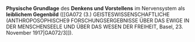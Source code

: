 
**Physische Grundlage** des **Denkens und Vorstellens** im Nervensystem als **leiblichem Gegenbild** ([[GA072 (3.) GEISTESWISSENSCHAFTLICHE (ANTHROPOSOPHISCHE9 FORSCHUNGSERGEBNISSE ÜBER DAS EWIGE IN DER MENSCHENSEELE UND ÜBER DAS WESEN DER FREIHEIT, Basel, 23. November 1917|GA072/3]]).
